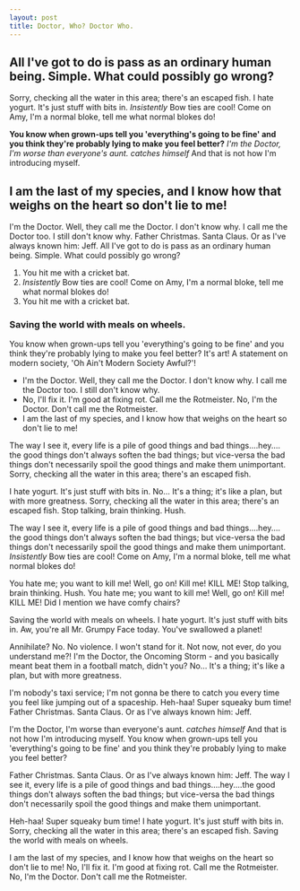 ```yaml
---
layout: post
title: Doctor, Who? Doctor Who.
---
```

## All I've got to do is pass as an ordinary human being. Simple. What could possibly go wrong?

Sorry, checking all the water in this area; there's an escaped fish. I hate yogurt. It's just stuff with bits in. *Insistently* Bow ties are cool! Come on Amy, I'm a normal bloke, tell me what normal blokes do!

__You know when grown-ups tell you 'everything's going to be fine' and you think they're probably lying to make you feel better?__ *I'm the Doctor, I'm worse than everyone's aunt.* *catches himself* And that is not how I'm introducing myself.

## I am the last of my species, and I know how that weighs on the heart so don't lie to me!

I'm the Doctor. Well, they call me the Doctor. I don't know why. I call me the Doctor too. I still don't know why. Father Christmas. Santa Claus. Or as I've always known him: Jeff. All I've got to do is pass as an ordinary human being. Simple. What could possibly go wrong?

1. You hit me with a cricket bat.
2. *Insistently* Bow ties are cool! Come on Amy, I'm a normal bloke, tell me what normal blokes do!
3. You hit me with a cricket bat.

### Saving the world with meals on wheels.

You know when grown-ups tell you 'everything's going to be fine' and you think they're probably lying to make you feel better? It's art! A statement on modern society, 'Oh Ain't Modern Society Awful?'!

* I'm the Doctor. Well, they call me the Doctor. I don't know why. I call me the Doctor too. I still don't know why.
* No, I'll fix it. I'm good at fixing rot. Call me the Rotmeister. No, I'm the Doctor. Don't call me the Rotmeister.
* I am the last of my species, and I know how that weighs on the heart so don't lie to me!

The way I see it, every life is a pile of good things and bad things.…hey.…the good things don't always soften the bad things; but vice-versa the bad things don't necessarily spoil the good things and make them unimportant. Sorry, checking all the water in this area; there's an escaped fish.

I hate yogurt. It's just stuff with bits in. No… It's a thing; it's like a plan, but with more greatness. Sorry, checking all the water in this area; there's an escaped fish. Stop talking, brain thinking. Hush.

The way I see it, every life is a pile of good things and bad things.…hey.…the good things don't always soften the bad things; but vice-versa the bad things don't necessarily spoil the good things and make them unimportant. *Insistently* Bow ties are cool! Come on Amy, I'm a normal bloke, tell me what normal blokes do!

You hate me; you want to kill me! Well, go on! Kill me! KILL ME! Stop talking, brain thinking. Hush. You hate me; you want to kill me! Well, go on! Kill me! KILL ME! Did I mention we have comfy chairs?

Saving the world with meals on wheels. I hate yogurt. It's just stuff with bits in. Aw, you're all Mr. Grumpy Face today. You've swallowed a planet!

Annihilate? No. No violence. I won't stand for it. Not now, not ever, do you understand me?! I'm the Doctor, the Oncoming Storm - and you basically meant beat them in a football match, didn't you? No… It's a thing; it's like a plan, but with more greatness.

I'm nobody's taxi service; I'm not gonna be there to catch you every time you feel like jumping out of a spaceship. Heh-haa! Super squeaky bum time! Father Christmas. Santa Claus. Or as I've always known him: Jeff.

I'm the Doctor, I'm worse than everyone's aunt. *catches himself* And that is not how I'm introducing myself. You know when grown-ups tell you 'everything's going to be fine' and you think they're probably lying to make you feel better?

Father Christmas. Santa Claus. Or as I've always known him: Jeff. The way I see it, every life is a pile of good things and bad things.…hey.…the good things don't always soften the bad things; but vice-versa the bad things don't necessarily spoil the good things and make them unimportant.

Heh-haa! Super squeaky bum time! I hate yogurt. It's just stuff with bits in. Sorry, checking all the water in this area; there's an escaped fish. Saving the world with meals on wheels.

I am the last of my species, and I know how that weighs on the heart so don't lie to me! No, I'll fix it. I'm good at fixing rot. Call me the Rotmeister. No, I'm the Doctor. Don't call me the Rotmeister.

